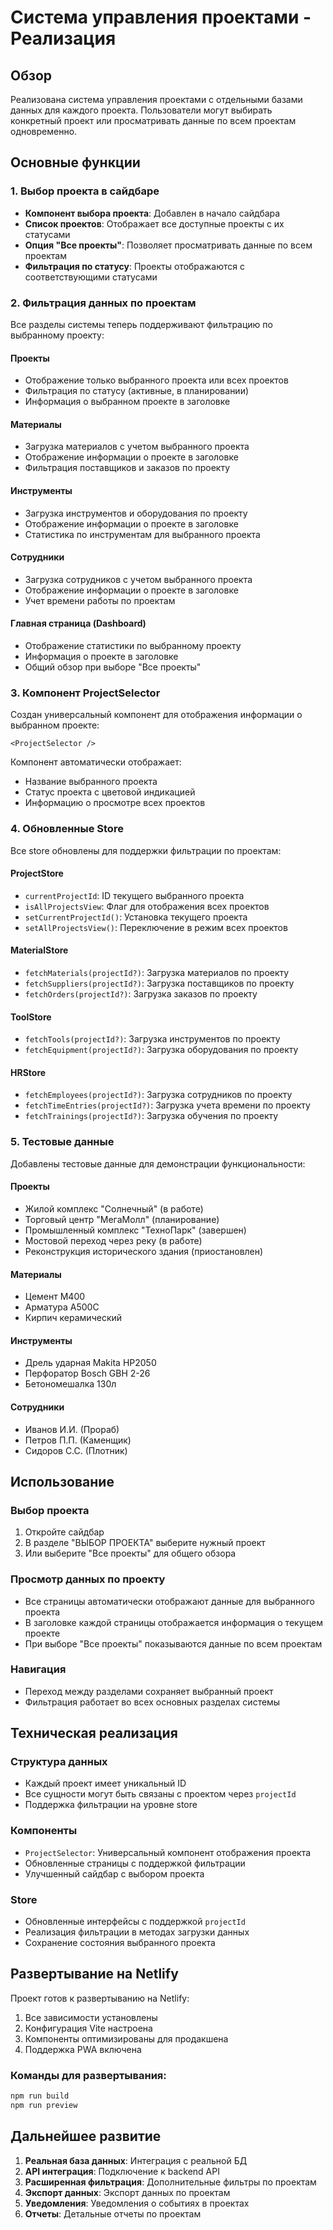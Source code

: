 # Система управления проектами - Реализация

## Обзор

Реализована система управления проектами с отдельными базами данных для каждого проекта. Пользователи могут выбирать конкретный проект или просматривать данные по всем проектам одновременно.

## Основные функции

### 1. Выбор проекта в сайдбаре

- **Компонент выбора проекта**: Добавлен в начало сайдбара
- **Список проектов**: Отображает все доступные проекты с их статусами
- **Опция "Все проекты"**: Позволяет просматривать данные по всем проектам
- **Фильтрация по статусу**: Проекты отображаются с соответствующими статусами

### 2. Фильтрация данных по проектам

Все разделы системы теперь поддерживают фильтрацию по выбранному проекту:

#### Проекты
- Отображение только выбранного проекта или всех проектов
- Фильтрация по статусу (активные, в планировании)
- Информация о выбранном проекте в заголовке

#### Материалы
- Загрузка материалов с учетом выбранного проекта
- Отображение информации о проекте в заголовке
- Фильтрация поставщиков и заказов по проекту

#### Инструменты
- Загрузка инструментов и оборудования по проекту
- Отображение информации о проекте в заголовке
- Статистика по инструментам для выбранного проекта

#### Сотрудники
- Загрузка сотрудников с учетом выбранного проекта
- Отображение информации о проекте в заголовке
- Учет времени работы по проектам

#### Главная страница (Dashboard)
- Отображение статистики по выбранному проекту
- Информация о проекте в заголовке
- Общий обзор при выборе "Все проекты"

### 3. Компонент ProjectSelector

Создан универсальный компонент для отображения информации о выбранном проекте:

```tsx
<ProjectSelector />
```

Компонент автоматически отображает:
- Название выбранного проекта
- Статус проекта с цветовой индикацией
- Информацию о просмотре всех проектов

### 4. Обновленные Store

Все store обновлены для поддержки фильтрации по проектам:

#### ProjectStore
- `currentProjectId`: ID текущего выбранного проекта
- `isAllProjectsView`: Флаг для отображения всех проектов
- `setCurrentProjectId()`: Установка текущего проекта
- `setAllProjectsView()`: Переключение в режим всех проектов

#### MaterialStore
- `fetchMaterials(projectId?)`: Загрузка материалов по проекту
- `fetchSuppliers(projectId?)`: Загрузка поставщиков по проекту
- `fetchOrders(projectId?)`: Загрузка заказов по проекту

#### ToolStore
- `fetchTools(projectId?)`: Загрузка инструментов по проекту
- `fetchEquipment(projectId?)`: Загрузка оборудования по проекту

#### HRStore
- `fetchEmployees(projectId?)`: Загрузка сотрудников по проекту
- `fetchTimeEntries(projectId?)`: Загрузка учета времени по проекту
- `fetchTrainings(projectId?)`: Загрузка обучения по проекту

### 5. Тестовые данные

Добавлены тестовые данные для демонстрации функциональности:

#### Проекты
- Жилой комплекс "Солнечный" (в работе)
- Торговый центр "МегаМолл" (планирование)
- Промышленный комплекс "ТехноПарк" (завершен)
- Мостовой переход через реку (в работе)
- Реконструкция исторического здания (приостановлен)

#### Материалы
- Цемент М400
- Арматура А500С
- Кирпич керамический

#### Инструменты
- Дрель ударная Makita HP2050
- Перфоратор Bosch GBH 2-26
- Бетономешалка 130л

#### Сотрудники
- Иванов И.И. (Прораб)
- Петров П.П. (Каменщик)
- Сидоров С.С. (Плотник)

## Использование

### Выбор проекта
1. Откройте сайдбар
2. В разделе "ВЫБОР ПРОЕКТА" выберите нужный проект
3. Или выберите "Все проекты" для общего обзора

### Просмотр данных по проекту
- Все страницы автоматически отображают данные для выбранного проекта
- В заголовке каждой страницы отображается информация о текущем проекте
- При выборе "Все проекты" показываются данные по всем проектам

### Навигация
- Переход между разделами сохраняет выбранный проект
- Фильтрация работает во всех основных разделах системы

## Техническая реализация

### Структура данных
- Каждый проект имеет уникальный ID
- Все сущности могут быть связаны с проектом через `projectId`
- Поддержка фильтрации на уровне store

### Компоненты
- `ProjectSelector`: Универсальный компонент отображения проекта
- Обновленные страницы с поддержкой фильтрации
- Улучшенный сайдбар с выбором проекта

### Store
- Обновленные интерфейсы с поддержкой `projectId`
- Реализация фильтрации в методах загрузки данных
- Сохранение состояния выбранного проекта

## Развертывание на Netlify

Проект готов к развертыванию на Netlify:

1. Все зависимости установлены
2. Конфигурация Vite настроена
3. Компоненты оптимизированы для продакшена
4. Поддержка PWA включена

### Команды для развертывания:
```bash
npm run build
npm run preview
```

## Дальнейшее развитие

1. **Реальная база данных**: Интеграция с реальной БД
2. **API интеграция**: Подключение к backend API
3. **Расширенная фильтрация**: Дополнительные фильтры по проектам
4. **Экспорт данных**: Экспорт данных по проектам
5. **Уведомления**: Уведомления о событиях в проектах
6. **Отчеты**: Детальные отчеты по проектам